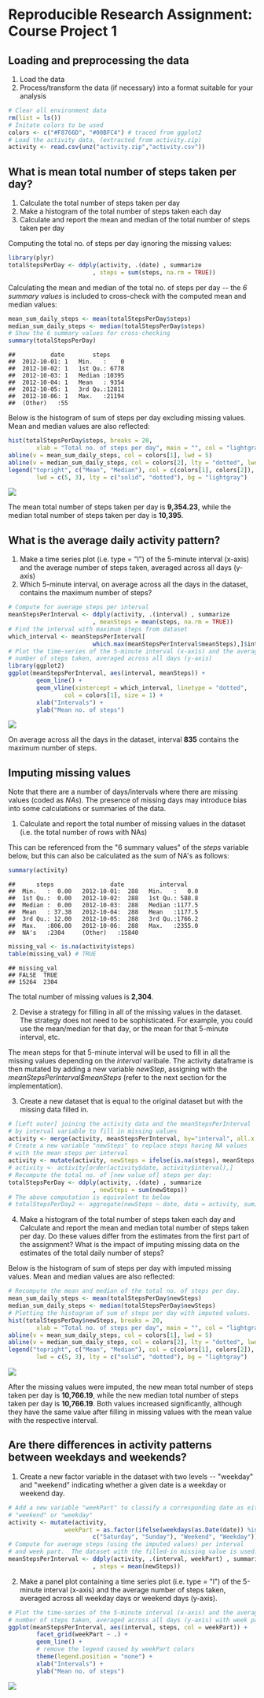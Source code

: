 # Reproducible Research Assignment: Course Project 1
## Loading and preprocessing the data

1. Load the data
2. Process/transform the data (if necessary) into a format suitable for your analysis

```r
# Clear all environment data
rm(list = ls())
# Initate colors to be used
colors <- c("#F8766D", "#00BFC4") # traced from ggplot2
# Load the activity data, (extracted from activity.zip)
activity <- read.csv(unz("activity.zip","activity.csv"))
```

## What is mean total number of steps taken per day?

1. Calculate the total number of steps taken per day
2. Make a histogram of the total number of steps taken each day
3. Calculate and report the mean and median of the total number of steps taken per day

Computing the total no. of steps per day ignoring the missing values:


```r
library(plyr)
totalStepsPerDay <- ddply(activity, .(date) , summarize
                        , steps = sum(steps, na.rm = TRUE))
```

Calculating the mean and median of the total no. of steps per day -- the _6 summary values_ is included to cross-check with the computed mean and median values:


```r
mean_sum_daily_steps <- mean(totalStepsPerDay$steps)
median_sum_daily_steps <- median(totalStepsPerDay$steps)
# Show the 6 summary values for cross-checking
summary(totalStepsPerDay)
```

```
##          date        steps      
##  2012-10-01: 1   Min.   :    0  
##  2012-10-02: 1   1st Qu.: 6778  
##  2012-10-03: 1   Median :10395  
##  2012-10-04: 1   Mean   : 9354  
##  2012-10-05: 1   3rd Qu.:12811  
##  2012-10-06: 1   Max.   :21194  
##  (Other)   :55
```

Below is the histogram of sum of steps per day excluding missing values.  Mean and median values are also reflected: 


```r
hist(totalStepsPerDay$steps, breaks = 20, 
        xlab = "Total no. of steps per day", main = "", col = "lightgray")
abline(v = mean_sum_daily_steps, col = colors[1], lwd = 5)
abline(v = median_sum_daily_steps, col = colors[2], lty = "dotted", lwd = 3)
legend("topright", c("Mean", "Median"), col = c(colors[1], colors[2]), 
        lwd = c(5, 3), lty = c("solid", "dotted"), bg = "lightgray")
```

![](figure/histogram_total_steps_per_day_with_missing_values-1.png)<!-- -->

The mean total number of steps taken per day is __9,354.23__, while the median total number of steps taken per day is __10,395__.

## What is the average daily activity pattern?

1. Make a time series plot (i.e. type = "l") of the 5-minute interval (x-axis) and the average number of steps taken, averaged across all days (y-axis)
2. Which 5-minute interval, on average across all the days in the dataset, contains the maximum number of steps?

```r
# Compute for average steps per interval
meanStepsPerInterval <- ddply(activity, .(interval) , summarize
                        , meanSteps = mean(steps, na.rm = TRUE))
# Find the interval with maximum steps from dataset
which_interval <- meanStepsPerInterval[
                        which.max(meanStepsPerInterval$meanSteps),]$interval
# Plot the time-series of the 5-minute interval (x-axis) and the average 
# number of steps taken, averaged across all days (y-axis)
library(ggplot2)
ggplot(meanStepsPerInterval, aes(interval, meanSteps)) + 
        geom_line() +
        geom_vline(xintercept = which_interval, linetype = "dotted", 
                col = colors[1], size = 1) + 
        xlab("Intervals") +
        ylab("Mean no. of steps") 
```

![](figure/average_daily_activity_pattern-1.png)<!-- -->

On average across all the days in the dataset, interval __835__ contains the maximum number of steps.

## Imputing missing values

Note that there are a number of days/intervals where there are missing values (coded as _NAs_). The presence of missing days may introduce bias into some calculations or summaries of the data.

1. Calculate and report the total number of missing values in the dataset (i.e. the total number of rows with NAs)

This can be referenced from the "6 summary values" of the _steps_ variable below, but this can also be calculated as the sum of NA's as follows:


```r
summary(activity)
```

```
##      steps                date          interval     
##  Min.   :  0.00   2012-10-01:  288   Min.   :   0.0  
##  1st Qu.:  0.00   2012-10-02:  288   1st Qu.: 588.8  
##  Median :  0.00   2012-10-03:  288   Median :1177.5  
##  Mean   : 37.38   2012-10-04:  288   Mean   :1177.5  
##  3rd Qu.: 12.00   2012-10-05:  288   3rd Qu.:1766.2  
##  Max.   :806.00   2012-10-06:  288   Max.   :2355.0  
##  NA's   :2304     (Other)   :15840
```

```r
missing_val <- is.na(activity$steps)
table(missing_val) # TRUE
```

```
## missing_val
## FALSE  TRUE 
## 15264  2304
```
The total number of missing values is __2,304__.

2. Devise a strategy for filling in all of the missing values in the dataset. The strategy does not need to be sophisticated. For example, you could use the mean/median for that day, or the mean for that 5-minute interval, etc.

The mean steps for that 5-minute interval will be used to fill in all the missing values depending on the _interval_ varibale.  The activity dataframe is then mutated by adding a new variable _newStep_, assigning with the _meanStepsPerInterval$meanSteps_ (refer to the next section for the implementation).

3. Create a new dataset that is equal to the original dataset but with the missing data filled in.


```r
# [Left outer] joining the activity data and the meanStepsPerInterval 
# by interval variable to fill in missing values
activity <- merge(activity, meanStepsPerInterval, by="interval", all.x = TRUE)
# Create a new variable "newSteps" to replace steps having NA values 
# with the mean steps per interval  
activity <- mutate(activity, newSteps = ifelse(is.na(steps), meanSteps, steps))
# activity <- activity[order(activity$date, activity$interval),]
# Recompute the total no. of [new value of] steps per day:
totalStepsPerDay <- ddply(activity, .(date) , summarize
                        , newSteps = sum(newSteps))
# The above computation is equivalent to below
# totalStepsPerDay2 <- aggregate(newSteps ~ date, data = activity, sum)
```

4. Make a histogram of the total number of steps taken each day and Calculate and report the mean and median total number of steps taken per day. Do these values differ from the estimates from the first part of the assignment? What is the impact of imputing missing data on the estimates of the total daily number of steps?

Below is the histogram of sum of steps per day with imputed missing values.  Mean and median values are also reflected:


```r
# Recompute the mean and median of the total no. of steps per day.  
mean_sum_daily_steps <- mean(totalStepsPerDay$newSteps)
median_sum_daily_steps <- median(totalStepsPerDay$newSteps)
# Plotting the histogram of sum of steps per day with imputed values.  
hist(totalStepsPerDay$newSteps, breaks = 20, 
        xlab = "Total no. of steps per day", main = "", col = "lightgray")
abline(v = mean_sum_daily_steps, col = colors[1], lwd = 5)
abline(v = median_sum_daily_steps, col = colors[2], lty = "dotted", lwd = 3)
legend("topright", c("Mean", "Median"), col = c(colors[1], colors[2]), 
        lwd = c(5, 3), lty = c("solid", "dotted"), bg = "lightgray")
```

![](figure/new_histogram_total_steps_per_day-1.png)<!-- -->

After the missing values were imputed, the new mean total number of steps taken per day is __10,766.19__, while the new median total number of steps taken per day is __10,766.19__.  Both values increased significantly, although they have the same value after filling in missing values with the mean value with the respective interval.

## Are there differences in activity patterns between weekdays and weekends?

1. Create a new factor variable in the dataset with two levels -- "weekday" and "weekend" indicating whether a given date is a weekday or weekend day.


```r
# Add a new variable "weekPart" to classify a corresponding date as either 
# "weekend" or "weekday"
activity <- mutate(activity, 
                weekPart = as.factor(ifelse(weekdays(as.Date(date)) %in%
                        c("Saturday", "Sunday"), "Weekend", "Weekday")))
# Compute for average steps (using the imputed values) per interval 
# and week part.  The dataset with the filled-in missing value is used.
meanStepsPerInterval <- ddply(activity, .(interval, weekPart) , summarize
                        , steps = mean(newSteps))
```

2. Make a panel plot containing a time series plot (i.e. type = "l") of the 5-minute interval (x-axis) and the average number of steps taken, averaged across all weekday days or weekend days (y-axis). 


```r
# Plot the time-series of the 5-minute interval (x-axis) and the average 
# number of steps taken, averaged across all days (y-axis) with week part
ggplot(meanStepsPerInterval, aes(interval, steps, col = weekPart)) + 
        facet_grid(weekPart ~ .) + 
        geom_line() +
        # remove the legend caused by weekPart colors
        theme(legend.position = "none") + 
        xlab("Intervals") +
        ylab("Mean no. of steps") 
```

![](figure/time_series_plot_interval_vs_mean_steps_with_day_levels-1.png)<!-- -->
